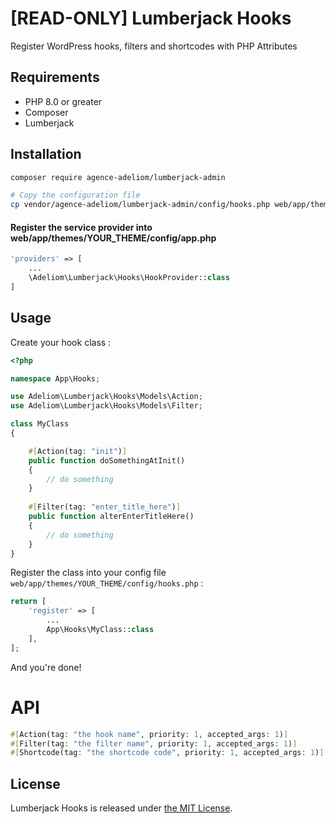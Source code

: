# [READ-ONLY] Lumberjack Hooks

Register WordPress hooks, filters and shortcodes with PHP Attributes

## Requirements

* PHP 8.0 or greater
* Composer
* Lumberjack

## Installation

```bash
composer require agence-adeliom/lumberjack-admin

# Copy the configuration file
cp vendor/agence-adeliom/lumberjack-admin/config/hooks.php web/app/themes/YOUR_THEME/config/hooks.php
```

#### Register the service provider into web/app/themes/YOUR_THEME/config/app.php

```php
'providers' => [
    ...
    \Adeliom\Lumberjack\Hooks\HookProvider::class
]
```

## Usage

Create your hook class :

```php
<?php

namespace App\Hooks;

use Adeliom\Lumberjack\Hooks\Models\Action;
use Adeliom\Lumberjack\Hooks\Models\Filter;

class MyClass
{

    #[Action(tag: "init")]
    public function doSomethingAtInit()
    {
        // do something
    }
    
    #[Filter(tag: "enter_title_here")]
    public function alterEnterTitleHere()
    {
        // do something
    }
}
```

Register the class into your config file `web/app/themes/YOUR_THEME/config/hooks.php` :

```php
return [
    'register' => [
        ...
        App\Hooks\MyClass::class
    ],
];
```

And you're done!

# API

```php
#[Action(tag: "the hook name", priority: 1, accepted_args: 1)]
#[Filter(tag: "the filter name", priority: 1, accepted_args: 1)]
#[Shortcode(tag: "the shortcode code", priority: 1, accepted_args: 1)]
```

## License
Lumberjack Hooks is released under [the MIT License](LICENSE).
